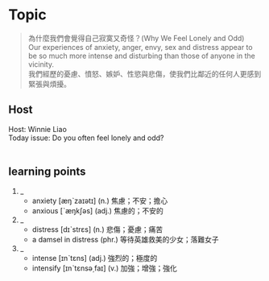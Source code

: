 # Topic

> 為什麼我們會覺得自己寂寞又奇怪？(Why We Feel Lonely and Odd) <br>
> Our experiences of anxiety, anger, envy, sex and distress appear to be so much more intense and disturbing than those of anyone in the vicinity. <br>
> 我們經歷的憂慮、憤怒、嫉妒、性慾與悲傷，使我們比鄰近的任何人更感到緊張與煩擾。 <br>

## Host
Host: Winnie Liao
<br>Today issue: Do you often feel lonely and odd?
<br><br>
## learning points
1. _
	* anxiety  [æŋˋzaɪətɪ]  (n.)  焦慮；不安；擔心
	* anxious  [ˋæŋkʃəs]  (adj.)  焦慮的；不安的
2. _
	* distress  [dɪˋstrɛs]  (n.)  悲傷；憂慮；痛苦
	* a damsel in distress   (phr.)  等待英雄救美的少女；落難女子
3. _
	* intense  [ɪnˋtɛns]  (adj.)  強烈的；極度的
	* intensify  [ɪnˋtɛnsə͵faɪ]  (v.)  加強；增強；強化
